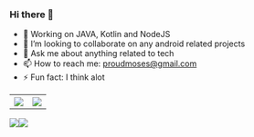### Hi there 👋

- 🌱 Working on JAVA, Kotlin and NodeJS
- 👯 I’m looking to collaborate on any android related projects
- 💬 Ask me about anything related to tech
- 📫 How to reach me: proudmoses@gmail.com
- ⚡ Fun fact: I think alot

<table style="border-collapse: collapse; border: none;">
  <tr>
    <th>
      <img src ="https://github-readme-stats.vercel.app/api?username=MosesWangira&&show_icons=true&title_color=ffffff&icon_color=bb2acf&text_color=daf7dc&bg_color=151515"/> 
    </th>
    <th>
      <img src = "https://github-readme-stats.vercel.app/api/top-langs/?username=MosesWangira&hide=html&layout=compact&theme=dark"/>
   </th>
  </tr>
</table>

<table style="border-collapse: collapse; border: none;">
  <tr>
     <img src ="https://github-readme-stats.vercel.app/api?username=MosesWangira&&show_icons=true&title_color=ffffff&icon_color=bb2acf&text_color=daf7dc&bg_color=151515"/>
  </tr>
  
  <tr>
     <img src ="https://github-readme-stats.vercel.app/api?username=MosesWangira&&show_icons=true&title_color=ffffff&icon_color=bb2acf&text_color=daf7dc&bg_color=151515"/>
  </tr>
</table>


